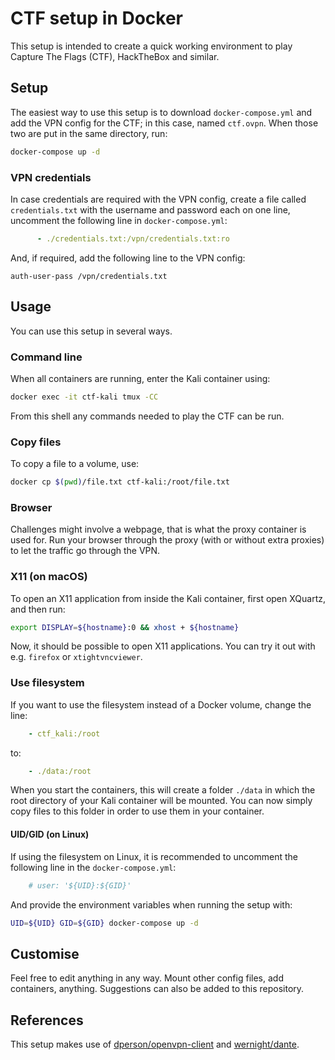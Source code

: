 # CTF setup in Docker
This setup is intended to create a quick working environment to play Capture The Flags (CTF), HackTheBox and similar.

## Setup
The easiest way to use this setup is to download `docker-compose.yml` and add the VPN config for the CTF; in this case, named `ctf.ovpn`. When those two are put in the same directory, run:
```bash
docker-compose up -d
```

### VPN credentials
In case credentials are required with the VPN config, create a file called `credentials.txt` with the username and password each on one line, uncomment the following line in `docker-compose.yml`:
```yaml
      - ./credentials.txt:/vpn/credentials.txt:ro
```

And, if required, add the following line to the VPN config:
```
auth-user-pass /vpn/credentials.txt
```

## Usage
You can use this setup in several ways.

### Command line 
When all containers are running, enter the Kali container using:
```bash
docker exec -it ctf-kali tmux -CC
```
From this shell any commands needed to play the CTF can be run.

### Copy files
To copy a file to a volume, use:
```bash
docker cp $(pwd)/file.txt ctf-kali:/root/file.txt
```

### Browser
Challenges might involve a webpage, that is what the proxy container is used for. Run your browser through the proxy (with or without extra proxies) to let the traffic go through the VPN.

### X11 (on macOS)
To open an X11 application from inside the Kali container, first open XQuartz, and then run:
```bash
export DISPLAY=${hostname}:0 && xhost + ${hostname}
```

Now, it should be possible to open X11 applications. You can try it out with e.g. `firefox` or `xtightvncviewer`.

### Use filesystem
If you want to use the filesystem instead of a Docker volume, change the line:
```yaml
    - ctf_kali:/root
```

to:
```yaml
    - ./data:/root
```

When you start the containers, this will create a folder `./data` in which the root directory of your Kali container will be mounted. You can now simply copy files to this folder in order to use them in your container.

#### UID/GID (on Linux)
If using the filesystem on Linux, it is recommended to uncomment the following line in the `docker-compose.yml`:
```yaml
    # user: '${UID}:${GID}'
```

And provide the environment variables when running the setup with:
```bash
UID=${UID} GID=${GID} docker-compose up -d
```

## Customise
Feel free to edit anything in any way. Mount other config files, add containers, anything. Suggestions can also be added to this repository.

## References
This setup makes use of [dperson/openvpn-client](https://github.com/dperson/openvpn-client) and [wernight/dante](https://github.com/wernight/docker-dante).
